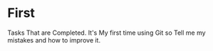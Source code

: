 # First
Tasks That are Completed.
It's My first time using Git so Tell me my mistakes and how to improve it.
